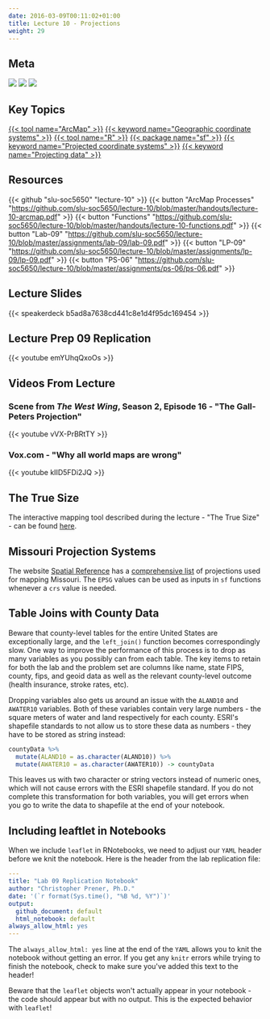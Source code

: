 ```yaml
---
date: 2016-03-09T00:11:02+01:00
title: Lecture 10 - Projections
weight: 29
---
```


## Meta
![](https://img.shields.io/badge/semester-spring%202018-orange.svg) 
![](https://img.shields.io/badge/release-lecture-orange.svg) 
[![](https://img.shields.io/badge/last%20update-2018--03--22-brightgreen.svg)](https://github.com/slu-soc5650/lecture-09/blob/master/NEWS_SITE.md)

## Key Topics
[{{< tool name="ArcMap" >}}](/topic-index/#a-d)
[{{< keyword name="Geographic coordinate systems" >}}](/topic-index/#e-h)
[{{< tool name="R" >}}](/topic-index/#q-t)
[{{< package name="sf" >}}](/topic-index/#q-t)
[{{< keyword name="Projected coordinate systems" >}}](/topic-index/#m-p)
[{{< keyword name="Projecting data" >}}](/topic-index/#m-p)

## Resources

{{< github "slu-soc5650" "lecture-10" >}}
{{< button "ArcMap Processes" "https://github.com/slu-soc5650/lecture-10/blob/master/handouts/lecture-10-arcmap.pdf" >}}
{{< button "Functions" "https://github.com/slu-soc5650/lecture-10/blob/master/handouts/lecture-10-functions.pdf" >}}
{{< button "Lab-09" "https://github.com/slu-soc5650/lecture-10/blob/master/assignments/lab-09/lab-09.pdf" >}}
{{< button "LP-09" "https://github.com/slu-soc5650/lecture-10/blob/master/assignments/lp-09/lp-09.pdf" >}}
{{< button "PS-06" "https://github.com/slu-soc5650/lecture-10/blob/master/assignments/ps-06/ps-06.pdf" >}}

## Lecture Slides
<p> </p>
{{< speakerdeck b5ad8a7638cd441c8e1d4f95dc169454 >}}

## Lecture Prep 09 Replication
<p> </p>
{{< youtube emYUhqQxoOs >}}

## Videos From Lecture
### Scene from *The West Wing*, Season 2, Episode 16 - "The Gall-Peters Projection"
<p> </p>
{{< youtube vVX-PrBRtTY >}}

### Vox.com - "Why all world maps are wrong"
<p> </p>
{{< youtube kIID5FDi2JQ >}}

## The True Size
The interactive mapping tool described during the lecture - "The True Size" - can be found [here](https://thetruesize.com).

## Missouri Projection Systems
The website [Spatial Reference](http://www.spatialreference.org/) has a [comprehensive list](http://www.spatialreference.org/ref/?search=Missouri) of projections used for mapping Missouri. The `EPSG` values can be used as inputs in `sf` functions whenever a `crs` value is needed.

## Table Joins with County Data
Beware that county-level tables for the entire United States are exceptionally large, and the `left_join()` function becomes correspondingly slow. One way to improve the performance of this process is to drop as many variables as you possibly can from each table. The key items to retain for both the lab and the problem set are columns like name, state FIPS, county, fips, and geoid data as well as the relevant county-level outcome (health insurance, stroke rates, etc).

Dropping variables also gets us around an issue with the `ALAND10` and `AWATER10` variables. Both of these variables contain very large numbers - the square meters of water and land respectively for each county. ESRI's shapefile standards to not allow us to store these data as numbers - they have to be stored as string instead:

```r
countyData %>%
  mutate(ALAND10 = as.character(ALAND10)) %>%
  mutate(AWATER10 = as.character(AWATER10)) -> countyData
```

This leaves us with two character or string vectors instead of numeric ones, which will not cause errors with the ESRI shapefile standard. If you do not complete this transformation for both variables, you will get errors when you go to write the data to shapefile at the end of your notebook.

## Including leaftlet in Notebooks
When we include `leaflet` in RNotebooks, we need to adjust our `YAML` header before we knit the notebook. Here is the header from the lab replication file:

```YAML
---
title: "Lab 09 Replication Notebook"
author: "Christopher Prener, Ph.D."
date: '(`r format(Sys.time(), "%B %d, %Y")`)'
output: 
  github_document: default
  html_notebook: default 
always_allow_html: yes
---
```

The `always_allow_html: yes` line at the end of the `YAML` allows you to knit the notebook without getting an error. If you get any `knitr` errors while trying to finish the notebook, check to make sure you've added this text to the header!

Beware that the `leaflet` objects won't actually appear in your notebook - the code should appear but with no output. This is the expected behavior with `leaflet`!



